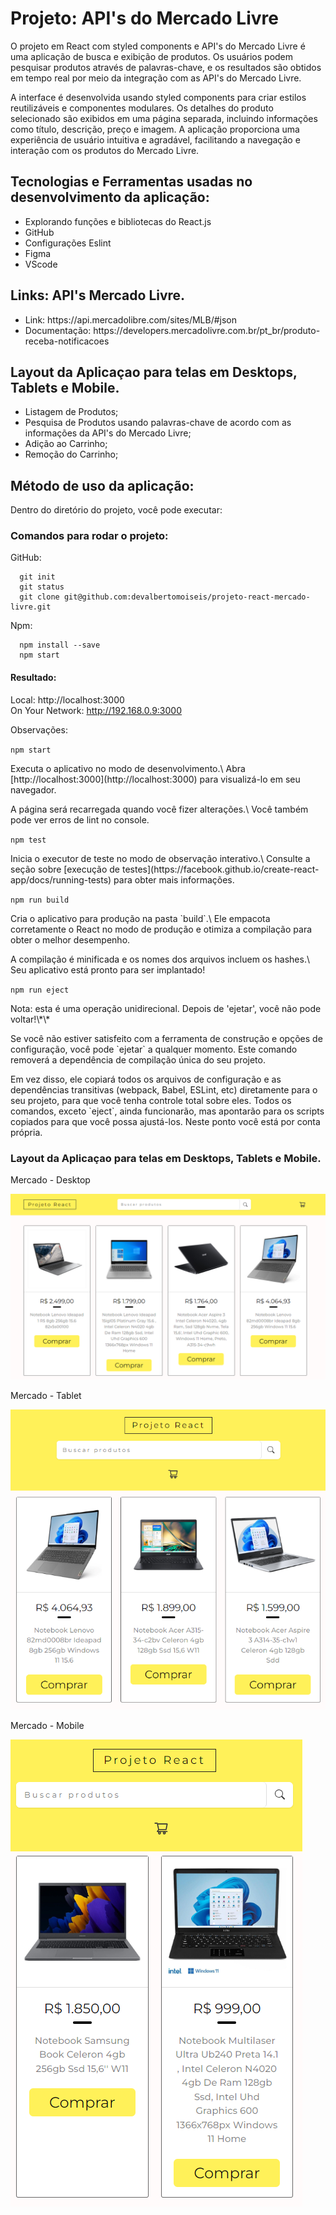 # Projeto: API's do Mercado Livre

<p>
O projeto em React com styled components e API's do Mercado Livre é uma aplicação de busca e exibição de produtos. Os usuários podem pesquisar produtos através de palavras-chave, e os resultados são obtidos em tempo real por meio da integração com as API's do Mercado Livre.

</p>

<p>
  A interface é desenvolvida usando styled components para criar estilos reutilizáveis e componentes modulares. Os detalhes do produto selecionado são exibidos em uma página separada, incluindo informações como título, descrição, preço e imagem. A aplicação proporciona uma experiência de usuário intuitiva e agradável, facilitando a navegação e interação com os produtos do Mercado Livre.
</p>

## Tecnologias e Ferramentas usadas no desenvolvimento da aplicação:

<ul>
  <li>Explorando funções e bibliotecas do React.js</li>
  <li>GitHub</li>
  <li>Configurações Eslint</li>
  <li>Figma</li>
  <li>VScode</li>
</ul>

## Links: API's Mercado Livre.

<ul>
  <li>Link: https://api.mercadolibre.com/sites/MLB/#json</li>
  <li>Documentação: https://developers.mercadolivre.com.br/pt_br/produto-receba-notificacoes</li>
</ul>

## Layout da Aplicaçao para telas em Desktops, Tablets e Mobile.

 - Listagem de Produtos;
 - Pesquisa de Produtos usando palavras-chave de acordo com as informações da API's do Mercado Livre;
 - Adição ao Carrinho;
 - Remoção do Carrinho;
  

## Método de uso da aplicação:

<span>Dentro do diretório do projeto, você pode executar:</span>

### Comandos para rodar o projeto:

<span>GitHub:</span>

```
  git init
  git status
  git clone git@github.com:devalbertomoiseis/projeto-react-mercado-livre.git
```

<span>Npm:</span>

```
  npm install --save
  npm start
```

#### Resultado:

Local: http://localhost:3000 <br/>
On Your Network: http://192.168.0.9:3000

<span>Observações:</span>

`npm start`

<p>
  Executa o aplicativo no modo de desenvolvimento.\
  Abra [http://localhost:3000](http://localhost:3000) para visualizá-lo em seu navegador.
</p>

<p>
  A página será recarregada quando você fizer alterações.\
Você também pode ver erros de lint no console. 
</p>

`npm test`

<p>
  Inicia o executor de teste no modo de observação interativo.\
Consulte a seção sobre [execução de testes](https://facebook.github.io/create-react-app/docs/running-tests) para obter mais informações.
</p>

`npm run build`

<p>
Cria o aplicativo para produção na pasta `build`.\
Ele empacota corretamente o React no modo de produção e otimiza a compilação para obter o melhor desempenho.
</p>

<p>
  A compilação é minificada e os nomes dos arquivos incluem os hashes.\
Seu aplicativo está pronto para ser implantado!
</p>

`npm run eject`

<span>
  Nota: esta é uma operação unidirecional. Depois de 'ejetar', você não pode voltar!\*\*
</span>

<p>
  Se você não estiver satisfeito com a ferramenta de construção e opções de configuração, você pode `ejetar` a qualquer momento. Este comando removerá a dependência de compilação única do seu projeto.
</p>

<p>
  Em vez disso, ele copiará todos os arquivos de configuração e as dependências transitivas (webpack, Babel, ESLint, etc) diretamente para o seu projeto, para que você tenha controle total sobre eles. Todos os comandos, exceto `eject`, ainda funcionarão, mas apontarão para os scripts copiados para que você possa ajustá-los. Neste ponto você está por conta própria.
</p>


### Layout da Aplicaçao para telas em Desktops, Tablets e Mobile.

<p>Mercado - Desktop</p>

![Mercado - Desktop](_img/desktop.png) <br/>

<p>Mercado - Tablet</p>

![Mercado - Tablet](_img/tablet.png) <br/>

<p>Mercado - Mobile</p>

![Mercado - Mobile](_img/mobile.png) <br/>
